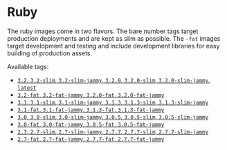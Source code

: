 # Ruby

The ruby images come in two flavors. The bare number tags target production
deployments and are kept as slim as possible. The `-fat` images target
development and testing and include development libraries for easy building
of production assets.

Available tags:
- [`3.2`, `3.2-slim`, `3.2-slim-jammy`, `3.2.0`, `3.2.0-slim`, `3.2.0-slim-jammy`, `latest`](127178877223.dkr.ecr.us-east-2.amazonaws.com/get-bridge/ruby:3.2)
- [`3.2-fat`, `3.2-fat-jammy`, `3.2.0-fat`, `3.2.0-fat-jammy`](127178877223.dkr.ecr.us-east-2.amazonaws.com/get-bridge/ruby:3.2-fat)
- [`3.1`, `3.1-slim`, `3.1-slim-jammy`, `3.1.3`, `3.1.3-slim`, `3.1.3-slim-jammy`](127178877223.dkr.ecr.us-east-2.amazonaws.com/get-bridge/ruby:3.1)
- [`3.1-fat`, `3.1-fat-jammy`, `3.1.3-fat`, `3.1.3-fat-jammy`](127178877223.dkr.ecr.us-east-2.amazonaws.com/get-bridge/ruby:3.1-fat)
- [`3.0`, `3.0-slim`, `3.0-slim-jammy`, `3.0.5`, `3.0.5-slim`, `3.0.5-slim-jammy`](127178877223.dkr.ecr.us-east-2.amazonaws.com/get-bridge/ruby:3.0)
- [`3.0-fat`, `3.0-fat-jammy`, `3.0.5-fat`, `3.0.5-fat-jammy`](127178877223.dkr.ecr.us-east-2.amazonaws.com/get-bridge/ruby:3.0-fat)
- [`2.7`, `2.7-slim`, `2.7-slim-jammy`, `2.7.7`, `2.7.7-slim`, `2.7.7-slim-jammy`](127178877223.dkr.ecr.us-east-2.amazonaws.com/get-bridge/ruby:2.7)
- [`2.7-fat`, `2.7-fat-jammy`, `2.7.7-fat`, `2.7.7-fat-jammy`](127178877223.dkr.ecr.us-east-2.amazonaws.com/get-bridge/ruby:2.7-fat)
